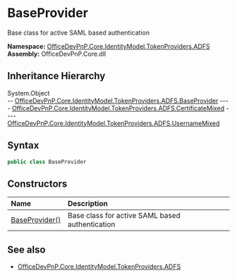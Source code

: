 # BaseProvider
Base class for active SAML based authentication  

**Namespace:** [OfficeDevPnP.Core.IdentityModel.TokenProviders.ADFS](OfficeDevPnP.Core.IdentityModel.TokenProviders.ADFS.md)  
**Assembly:** OfficeDevPnP.Core.dll  
## Inheritance Hierarchy
System.Object  
--  [OfficeDevPnP.Core.IdentityModel.TokenProviders.ADFS.BaseProvider](OfficeDevPnP.Core.IdentityModel.TokenProviders.ADFS.BaseProvider.md)
----  [OfficeDevPnP.Core.IdentityModel.TokenProviders.ADFS.CertificateMixed](OfficeDevPnP.Core.IdentityModel.TokenProviders.ADFS.CertificateMixed.md)
----  [OfficeDevPnP.Core.IdentityModel.TokenProviders.ADFS.UsernameMixed](OfficeDevPnP.Core.IdentityModel.TokenProviders.ADFS.UsernameMixed.md)
## Syntax
```C#
public class BaseProvider
```
## Constructors
|**Name**|**Description**|
|:-----|:-----|
| [BaseProvider()](OfficeDevPnP.Core.IdentityModel.TokenProviders.ADFS.BaseProvider.ctor1.md) | <summary> Base class for active SAML based authentication </summary>
## See also
- [OfficeDevPnP.Core.IdentityModel.TokenProviders.ADFS](OfficeDevPnP.Core.IdentityModel.TokenProviders.ADFS.md)
